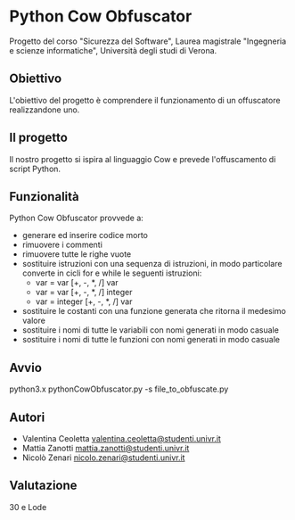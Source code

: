 # Python Cow Obfuscator
Progetto del corso "Sicurezza del Software", Laurea magistrale "Ingegneria e scienze informatiche", Università degli studi di Verona.

## Obiettivo
L'obiettivo del progetto è comprendere il funzionamento di un offuscatore realizzandone uno.

## Il progetto
Il nostro progetto si ispira al linguaggio Cow e prevede l'offuscamento di script Python.

## Funzionalità
Python Cow Obfuscator provvede a:
- generare ed inserire codice morto
- rimuovere i commenti
- rimuovere tutte le righe vuote
- sostituire istruzioni con una sequenza di istruzioni, in modo particolare converte in cicli for e while le seguenti istruzioni:
    - var = var [+, -, *, /] var
    - var = var [+, -, *, /] integer
    - var = integer [+, -, *, /] var
- sostituire le costanti con una funzione generata che ritorna il medesimo valore
- sostituire i nomi di tutte le variabili con nomi generati in modo casuale
- sostituire i nomi di tutte le funzioni con nomi generati in modo casuale

## Avvio
python3.x pythonCowObfuscator.py -s file_to_obfuscate.py

## Autori
- Valentina Ceoletta valentina.ceoletta@studenti.univr.it
- Mattia Zanotti mattia.zanotti@studenti.univr.it
- Nicolò Zenari nicolo.zenari@studenti.univr.it

## Valutazione
30 e Lode
